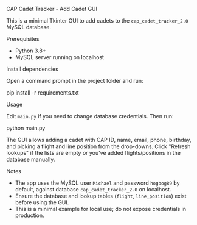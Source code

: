 CAP Cadet Tracker - Add Cadet GUI

This is a minimal Tkinter GUI to add cadets to the `cap_cadet_tracker_2.0` MySQL database.

Prerequisites
- Python 3.8+
- MySQL server running on localhost

Install dependencies

Open a command prompt in the project folder and run:

pip install -r requirements.txt

Usage

Edit `main.py` if you need to change database credentials. Then run:

python main.py

The GUI allows adding a cadet with CAP ID, name, email, phone, birthday, and picking a flight and line position from the drop-downs. Click "Refresh lookups" if the lists are empty or you've added flights/positions in the database manually.

Notes
- The app uses the MySQL user `Michael` and password `hogbog89` by default, against database `cap_cadet_tracker_2.0` on localhost.
- Ensure the database and lookup tables (`flight`, `line_position`) exist before using the GUI.
- This is a minimal example for local use; do not expose credentials in production.

